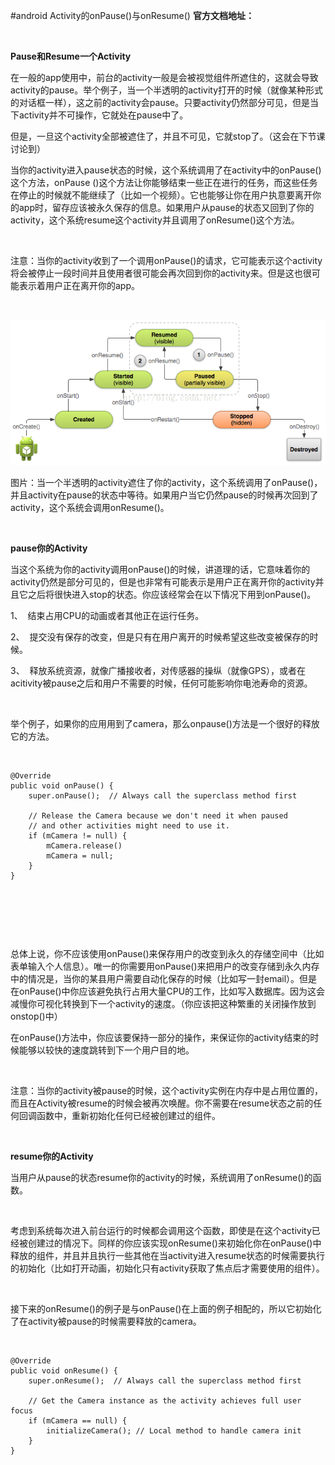 #android Activity的onPause()与onResume()
**官方文档地址：**

 

**Pause和Resume一个Activity**

在一般的app使用中，前台的activity一般是会被视觉组件所遮住的，这就会导致activity的pause。举个例子，当一个半透明的activity打开的时候（就像某种形式的对话框一样），这之前的activity会pause。只要activity仍然部分可见，但是当下activity并不可操作，它就处在pause中了。

但是，一旦这个activity全部被遮住了，并且不可见，它就stop了。（这会在下节课讨论到）

当你的activity进入pause状态的时候，这个系统调用了在activity中的onPause()这个方法，onPause ()这个方法让你能够结束一些正在进行的任务，而这些任务在停止的时候就不能继续了（比如一个视频）。它也能够让你在用户执意要离开你的app时，留存应该被永久保存的信息。如果用户从pause的状态又回到了你的activity，这个系统resume这个activity并且调用了onResume()这个方法。

 

注意：当你的activity收到了一个调用onPause()的请求，它可能表示这个activity将会被停止一段时间并且使用者很可能会再次回到你的activity来。但是这也很可能表示着用户正在离开你的app。

 

<img alt="" class="has" src="https://raw.githubusercontent.com/Double2hao/xujiajia_blog/main/img/16210039791030.png">

图片：当一个半透明的activity遮住了你的activity，这个系统调用了onPause()，并且activity在pause的状态中等待。如果用户当它仍然pause的时候再次回到了activity，这个系统会调用onResume()。

 

**pause你的Activity**

当这个系统为你的activity调用onPause()的时候，讲道理的话，它意味着你的activity仍然是部分可见的，但是也非常有可能表示是用户正在离开你的activity并且它之后将很快进入stop的状态。你应该经常会在以下情况下用到onPause()。

1、  结束占用CPU的动画或者其他正在运行任务。

2、  提交没有保存的改变，但是只有在用户离开的时候希望这些改变被保存的时候。

3、  释放系统资源，就像广播接收者，对传感器的操纵（就像GPS），或者在acitivity被pause之后和用户不需要的时候，任何可能影响你电池寿命的资源。

 

举个例子，如果你的应用用到了camera，那么onpause()方法是一个很好的释放它的方法。

 

```
@Override
public void onPause() {
    super.onPause();  // Always call the superclass method first

    // Release the Camera because we don't need it when paused
    // and other activities might need to use it.
    if (mCamera != null) {
        mCamera.release()
        mCamera = null;
    }
}
```

 

 

 

总体上说，你不应该使用onPause()来保存用户的改变到永久的存储空间中（比如表单输入个人信息）。唯一的你需要用onPause()来把用户的改变存储到永久内存中的情况是，当你的某县用户需要自动化保存的时候（比如写一封email）。但是在onPause()中你应该避免执行占用大量CPU的工作，比如写入数据库。因为这会减慢你可视化转换到下一个activity的速度。（你应该把这种繁重的关闭操作放到onstop()中）

在onPause()方法中，你应该要保持一部分的操作，来保证你的activity结束的时候能够以较快的速度跳转到下一个用户目的地。

 

注意：当你的activity被pause的时候，这个activity实例在内存中是占用位置的，而且在Activity被resume的时候会被再次唤醒。你不需要在resume状态之前的任何回调函数中，重新初始化任何已经被创建过的组件。

 

**resume你的Activity**

当用户从pause的状态resume你的activity的时候，系统调用了onResume()的函数。

 

考虑到系统每次进入前台运行的时候都会调用这个函数，即使是在这个activity已经被创建过的情况下。同样的你应该实现onResume()来初始化你在onPause()中释放的组件，并且并且执行一些其他在当activity进入resume状态的时候需要执行的初始化（比如打开动画，初始化只有activity获取了焦点后才需要使用的组件）。

 

接下来的onResume()的例子是与onPause()在上面的例子相配的，所以它初始化了在activity被pause的时候需要释放的camera。

 

```
@Override
public void onResume() {
    super.onResume();  // Always call the superclass method first

    // Get the Camera instance as the activity achieves full user focus
    if (mCamera == null) {
        initializeCamera(); // Local method to handle camera init
    }
}
```

 

 

 

 

 